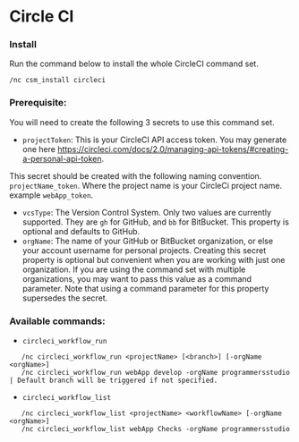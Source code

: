 # Circle CI

### Install

Run the command below to install the whole CircleCI command set.

```
/nc csm_install circleci
```

### Prerequisite:
You will need to create the following 3 secrets to use this command set.

- `projectToken`: This is your CircleCI API access token. You may generate one here https://circleci.com/docs/2.0/managing-api-tokens/#creating-a-personal-api-token.

This secret should be created with the following naming convention. `projectName_token`. Where the project name is your CircleCi project name. example `webApp_token`.

- `vcsType`: The Version Control System. Only two values are currently supported. They are `gh` for GitHub, and `bb` for BitBucket. This property is optional and defaults to GitHub.
- `orgName`: The name of your GitHub or BitBucket organization, or else your account username for personal projects. Creating this secret property is optional but convenient when you are working with just one organization. If you are using the command set with multiple organizations, you may want to pass this value as a command parameter. Note that using a command parameter for this property supersedes the secret.

### Available commands:
- `circleci_workflow_run`
```
   /nc circleci_workflow_run <projectName> [<branch>] [-orgName <orgName>]
   /nc circleci_workflow_run webApp develop -orgName programmersstudio | Default branch will be triggered if not specified.
```

- `circleci_workflow_list`
```
   /nc circleci_workflow_list <projectName> <workflowName> [-orgName <orgName>]
   /nc circleci_workflow_list webApp Checks -orgName programmersstudio
```
